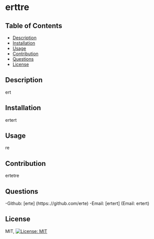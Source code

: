 # erttre

  ## Table of Contents 
  - [Description](#description)
  - [Installation](#installation)
  - [Usage](#usage)
  - [Contribution](#Contribution)
  - [Questions](#Questions)
  - [License](#License) 

  ## Description
  ert

  ## Installation 
  ertert

  ## Usage 
  re

  ## Contribution 
  ertetre

  ## Questions 
  -Github: [erte] (https:.//github.com/erte)
  -Email: [ertert] (Email: ertert)

  ## License
  MIT, [![License: MIT](https://img.shields.io/badge/License-MIT-yellow.svg)](https://opensource.org/licenses/MIT)
